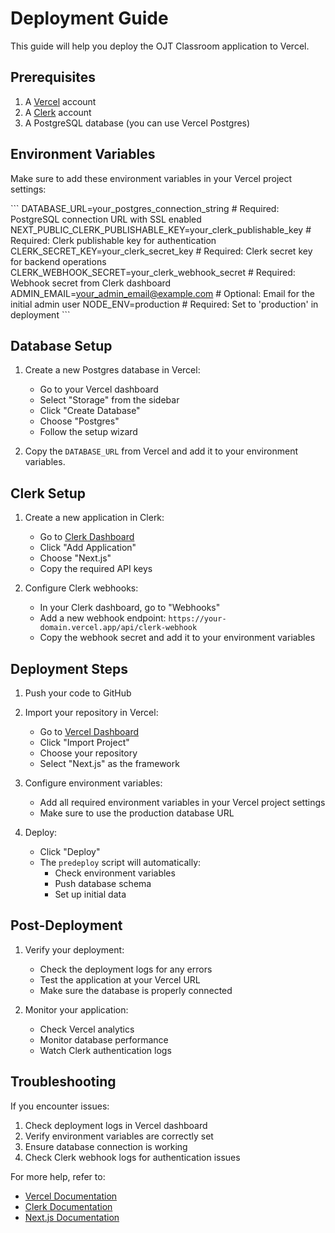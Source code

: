 # Deployment Guide

This guide will help you deploy the OJT Classroom application to Vercel.

## Prerequisites

1. A [Vercel](https://vercel.com) account
2. A [Clerk](https://clerk.dev) account
3. A PostgreSQL database (you can use Vercel Postgres)

## Environment Variables

Make sure to add these environment variables in your Vercel project settings:

\`\`\`
DATABASE_URL=your_postgres_connection_string # Required: PostgreSQL connection URL with SSL enabled
NEXT_PUBLIC_CLERK_PUBLISHABLE_KEY=your_clerk_publishable_key # Required: Clerk publishable key for authentication
CLERK_SECRET_KEY=your_clerk_secret_key # Required: Clerk secret key for backend operations
CLERK_WEBHOOK_SECRET=your_clerk_webhook_secret # Required: Webhook secret from Clerk dashboard
ADMIN_EMAIL=your_admin_email@example.com # Optional: Email for the initial admin user
NODE_ENV=production # Required: Set to 'production' in deployment
\`\`\`

## Database Setup

1. Create a new Postgres database in Vercel:
   - Go to your Vercel dashboard
   - Select "Storage" from the sidebar
   - Click "Create Database"
   - Choose "Postgres"
   - Follow the setup wizard

2. Copy the `DATABASE_URL` from Vercel and add it to your environment variables.

## Clerk Setup

1. Create a new application in Clerk:
   - Go to [Clerk Dashboard](https://dashboard.clerk.dev)
   - Click "Add Application"
   - Choose "Next.js"
   - Copy the required API keys

2. Configure Clerk webhooks:
   - In your Clerk dashboard, go to "Webhooks"
   - Add a new webhook endpoint: `https://your-domain.vercel.app/api/clerk-webhook`
   - Copy the webhook secret and add it to your environment variables

## Deployment Steps

1. Push your code to GitHub

2. Import your repository in Vercel:
   - Go to [Vercel Dashboard](https://vercel.com)
   - Click "Import Project"
   - Choose your repository
   - Select "Next.js" as the framework

3. Configure environment variables:
   - Add all required environment variables in your Vercel project settings
   - Make sure to use the production database URL

4. Deploy:
   - Click "Deploy"
   - The `predeploy` script will automatically:
     - Check environment variables
     - Push database schema
     - Set up initial data

## Post-Deployment

1. Verify your deployment:
   - Check the deployment logs for any errors
   - Test the application at your Vercel URL
   - Make sure the database is properly connected

2. Monitor your application:
   - Check Vercel analytics
   - Monitor database performance
   - Watch Clerk authentication logs

## Troubleshooting

If you encounter issues:

1. Check deployment logs in Vercel dashboard
2. Verify environment variables are correctly set
3. Ensure database connection is working
4. Check Clerk webhook logs for authentication issues

For more help, refer to:
- [Vercel Documentation](https://vercel.com/docs)
- [Clerk Documentation](https://clerk.dev/docs)
- [Next.js Documentation](https://nextjs.org/docs)
